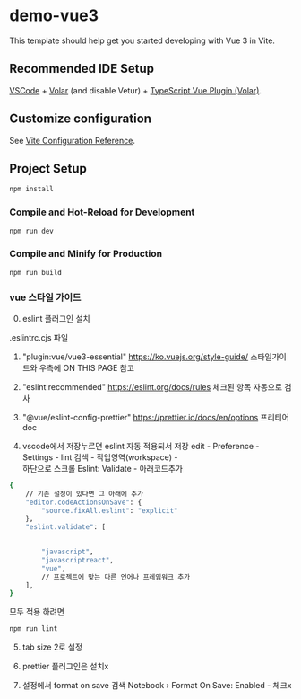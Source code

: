 # demo-vue3

This template should help get you started developing with Vue 3 in Vite.

## Recommended IDE Setup

[VSCode](https://code.visualstudio.com/) + [Volar](https://marketplace.visualstudio.com/items?itemName=Vue.volar) (and disable Vetur) + [TypeScript Vue Plugin (Volar)](https://marketplace.visualstudio.com/items?itemName=Vue.vscode-typescript-vue-plugin).

## Customize configuration

See [Vite Configuration Reference](https://vitejs.dev/config/).

## Project Setup

```sh
npm install
```

### Compile and Hot-Reload for Development

```sh
npm run dev
```

### Compile and Minify for Production

```sh
npm run build
```

### vue 스타일 가이드
0. eslint 플러그인 설치

.eslintrc.cjs 파일
1. "plugin:vue/vue3-essential"
https://ko.vuejs.org/style-guide/
스타일가이드와 우측에 ON THIS PAGE 참고

2. "eslint:recommended"
https://eslint.org/docs/rules 체크된 항목 자동으로 검사

3. "@vue/eslint-config-prettier"
https://prettier.io/docs/en/options 프리티어 doc

4. vscode에서 저장누르면 eslint 자동 적용되서 저장
edit - Preference - Settings - lint 검색 - 작업영역(workspace) -  
하단으로 스크롤 Eslint: Validate - 아래코드추가

```sh
{
    // 기존 설정이 있다면 그 아래에 추가
    "editor.codeActionsOnSave": {
        "source.fixAll.eslint": "explicit"
    },
    "eslint.validate": [
        

        "javascript",
        "javascriptreact",
        "vue",
        // 프로젝트에 맞는 다른 언어나 프레임워크 추가
    ],
}
```
모두 적용 하려면 
```sh
npm run lint
```

5. tab size 2로 설정

6. prettier 플러그인은 설치x

7. 설정에서 format on save 검색
Notebook › Format On Save: Enabled    - 체크x